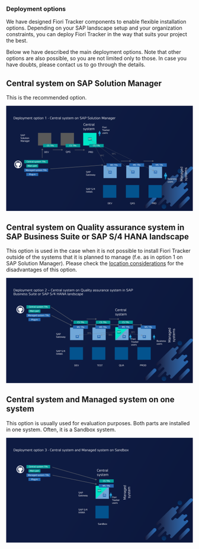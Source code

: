 ### Deployment options

We have designed Fiori Tracker components to enable flexible installation options. Depending on your SAP landscape setup and your organization constraints, you can deploy Fiori Tracker in the way that suits your project the best.

Below we have described the main deployment options. Note that other options are also possible, so you are not limited only to those. In case you have doubts, please contact us to go through the details.

## Central system on SAP Solution Manager

This is the recommended option.

![](res/option1.png)

## Central system on Quality assurance system in SAP Business Suite or SAP S/4 HANA landscape

This option is used in the case when it is not possible to install Fiori Tracker outside of the systems that it is planned to manage (f.e. as in option 1 on SAP Solution Manager). Please check the [location considerations](/deployment/location.md) for the disadvantages of this option.

![](res/option2.png)

## Central system and Managed system on one system

This option is usually used for evaluation purposes. Both parts are installed in one system. Often, it is a Sandbox system.

![](res/option3.png)
